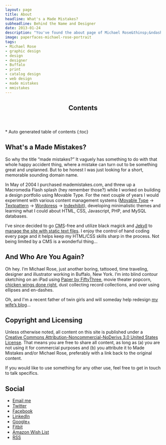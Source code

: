 ```yaml
---
layout: page
title: About
headline: What's a Made Mistakes?
subheadline: Behind the Name and Designer
date: 2013-01-24
description: "You've found the about page of Michael Rose&thinsp;&ndash;&thinsp;just another boring, tattooed, time traveling, designer and illustrator from Buffalo, New York."
image: paperfaces-michael-rose-portrait
tags: 
- Michael Rose
- graphic design
- design
- designer
- Buffalo
- print
- catalog design
- web design
- made mistakes
- mmistakes
---
```

<section id="table-of-contents" class="toc">
  <header>
    <h1 class="delta">Contents</h1>
  </header>
<div id="drawer" markdown="1">
*  Auto generated table of contents
{:toc}
</div>
</section><!-- /#table-of-contents -->

## What's a Made Mistakes?

So why the title &ldquo;made mistakes?&rdquo; It vaguely has something to do with that whole happy accident thing, where a mistake can turn out to be something great and unplanned. But to be honest I was just looking for a short, memorable sounding domain name.

In May of 2004 I purchased mademistakes.com, and threw up a Macromedia Flash splash (hey remember those?) while I worked on building a design portfolio using Movable Type. For the next couple of years I would experiment with various content management systems (<a href="http://www.movabletype.org/">Movable Type</a> &rarr; <a href="http://textpattern.com/">Textpattern</a> &rarr; <a href="http://wordpress.org/">Wordpress</a> &rarr; <a href="http://www.indexhibit.org/">Indexhibit</a>), developing minimalistic themes and learning what I could about <abbr>HTML</abbr>, <abbr>CSS</abbr>, Javascript,  <abbr>PHP, and MySQL databases</abbr>.

I&rsquo;ve since decided to go <abbr title="Content Management System">CMS</abbr>-free and utilize black magick and <a href="http://jekyllrb.com/">Jekyll</a> to <a href="http://mademistakes.com/articles/going-static.html">manage the site with static text files</a>. I enjoy the control of hand coding every page and it helps keep my HTML/CSS skills sharp in the process. Not being limited by a CMS is a wonderful thing&hellip;

## And Who Are You Again?

Oh hey. I&rsquo;m Michael Rose, just another boring, tattooed, time traveling, designer and illustrator working in Buffalo, New York. I&rsquo;m into blind contour sketching on an iPad using <a href="http://www.fiftythree.com/paper" target="_blank">Paper by FiftyThree</a>, movie theater popcorn, <a href="http://www.duffswings.com" title="Duff's Famous Wings" target="_blank">chicken wings done right</a>, dust collecting record collections, and over using ellipses and en-dashes.

Oh, and I'm a recent father of twin girls and will someday help redesign <a href="http://2littlerosebuds.com" title="2 Little Rosebuds" target="_blank">my wife&rsquo;s blog</a>&hellip;

## Copyright and Licensing

Unless otherwise noted, all content on this site is published under a <a href="http://creativecommons.org/licenses/by-nc-nd/3.0/" target="_blank">Creative Commons Attribution-Noncommercial-NoDerivs 3.0 United States License</a>. That means you are free to share all content, as long as (a) you are not using it for commercial purposes and (b) you attribute it to  Made Mistakes and/or  Michael Rose, preferably with a link back to the original content.

If you would like to use something for any other use, feel free to get in touch to talk specifics.

## Social

* <a href="mailto:michael@mademistakes.com">Email me</a>
* <a href="http://twitter.com/mmistakes" rel="me" title="Michael Rose on Twitter">Twitter</a>
* <a href="http://facebook.com/michaelrose" rel="me" title="Michael Rose on Facebook">Facebook</a>
* <a href="http://www.linkedin.com/in/michaelrose" rel="me" title="Michael Rose on LinkedIn">LinkedIn</a>
* <a href="https://plus.google.com/118238196859537351707?rel=author" title="Michael Rose on Google+">Google+</a>
* <a href="http://www.fitbit.com/user/23VRV2" title="Michael Rose on Fitbit">Fitbit</a>
* <a href="http://amzn.com/w/1K58RT2NS0SDP" title="Michael Rose's Amazon Wish List">Amazon Wish List</a>
* <a href="http://mademistakes.com/atom.xml" title="Made Mistakes RSS Feed">RSS</a>